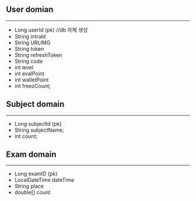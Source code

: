 ## User domian

---

- Long userId (pk) //db 자체 생성
- String intraId
- String URLIMG
- String token
- String refreshToken
- String code
- int level
- int evalPoint
- int walletPoint
- int freezCount;

## Subject domain

---

- Long subjectId (pk)
- String subjectName;
- int count;

## Exam domain

---

- Long  examID (pk)
- LocalDateTime dateTime
- String place
- double[] count